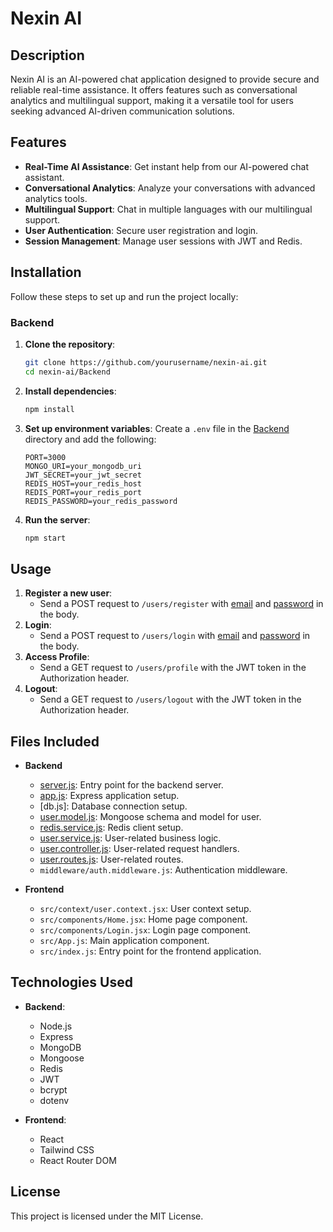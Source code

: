 # Nexin AI

## Description
Nexin AI is an AI-powered chat application designed to provide secure and reliable real-time assistance. It offers features such as conversational analytics and multilingual support, making it a versatile tool for users seeking advanced AI-driven communication solutions.

## Features
- **Real-Time AI Assistance**: Get instant help from our AI-powered chat assistant.
- **Conversational Analytics**: Analyze your conversations with advanced analytics tools.
- **Multilingual Support**: Chat in multiple languages with our multilingual support.
- **User Authentication**: Secure user registration and login.
- **Session Management**: Manage user sessions with JWT and Redis.

## Installation
Follow these steps to set up and run the project locally:

### Backend
1. **Clone the repository**:
    ```bash
    git clone https://github.com/yourusername/nexin-ai.git
    cd nexin-ai/Backend
    ```

2. **Install dependencies**:
    ```bash
    npm install
    ```

3. **Set up environment variables**:
    Create a `.env` file in the [Backend](http://_vscodecontentref_/0) directory and add the following:
    ```env
    PORT=3000
    MONGO_URI=your_mongodb_uri
    JWT_SECRET=your_jwt_secret
    REDIS_HOST=your_redis_host
    REDIS_PORT=your_redis_port
    REDIS_PASSWORD=your_redis_password
    ```

4. **Run the server**:
    ```bash
    npm start
    ```

## Usage
1. **Register a new user**:
    - Send a POST request to `/users/register` with [email](http://_vscodecontentref_/1) and [password](http://_vscodecontentref_/2) in the body.
2. **Login**:
    - Send a POST request to `/users/login` with [email](http://_vscodecontentref_/3) and [password](http://_vscodecontentref_/4) in the body.
3. **Access Profile**:
    - Send a GET request to `/users/profile` with the JWT token in the Authorization header.
4. **Logout**:
    - Send a GET request to `/users/logout` with the JWT token in the Authorization header.

## Files Included
- **Backend**
  - [server.js](http://_vscodecontentref_/5): Entry point for the backend server.
  - [app.js](http://_vscodecontentref_/6): Express application setup.
  - [db.js]: Database connection setup.
  - [user.model.js](http://_vscodecontentref_/7): Mongoose schema and model for user.
  - [redis.service.js](http://_vscodecontentref_/8): Redis client setup.
  - [user.service.js](http://_vscodecontentref_/9): User-related business logic.
  - [user.controller.js](http://_vscodecontentref_/10): User-related request handlers.
  - [user.routes.js](http://_vscodecontentref_/11): User-related routes.
  - `middleware/auth.middleware.js`: Authentication middleware.

- **Frontend**
  - `src/context/user.context.jsx`: User context setup.
  - `src/components/Home.jsx`: Home page component.
  - `src/components/Login.jsx`: Login page component.
  - `src/App.js`: Main application component.
  - `src/index.js`: Entry point for the frontend application.

## Technologies Used
- **Backend**:
  - Node.js
  - Express
  - MongoDB
  - Mongoose
  - Redis
  - JWT
  - bcrypt
  - dotenv

- **Frontend**:
  - React
  - Tailwind CSS
  - React Router DOM

## License
This project is licensed under the MIT License.
